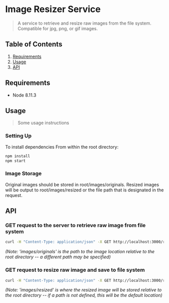 
# Image Resizer Service

> A service to retrieve and resize raw images from the file system. Compatible for jpg, png, or gif images.

## Table of Contents

1. [Requirements](#requirements)
2. [Usage](#Usage)
3. [API](#API)

## Requirements
- Node 8.11.3

## Usage

> Some usage instructions

### Setting Up

To install dependencies
From within the root directory:

```sh
npm install
npm start
```
### Image Storage

Original images should be stored in root/images/originals.
Resized images will be output to root/images/resized or the file path that is designated in the request.

## API

### GET request to the server to retrieve raw image from file system

```sh
curl -H "Content-Type: application/json" -X GET http://localhost:3000/raw?path=images/originals&imageName=octocat.gif
```
_(Note: 'images/originals' is the path to the image location relative to the root directory -- a different path may be specified)_

### GET request to resize raw image and save to file system

```sh
curl -H "Content-Type: application/json" -X GET http://localhost:3000/resize?path=images/resized&imageName=octocat.gif&width=300&height=300
```
_(Note: 'images/resized' is where the resized image will be stored relative to the root directory -- if a path is not defined, this will be the default location)_
